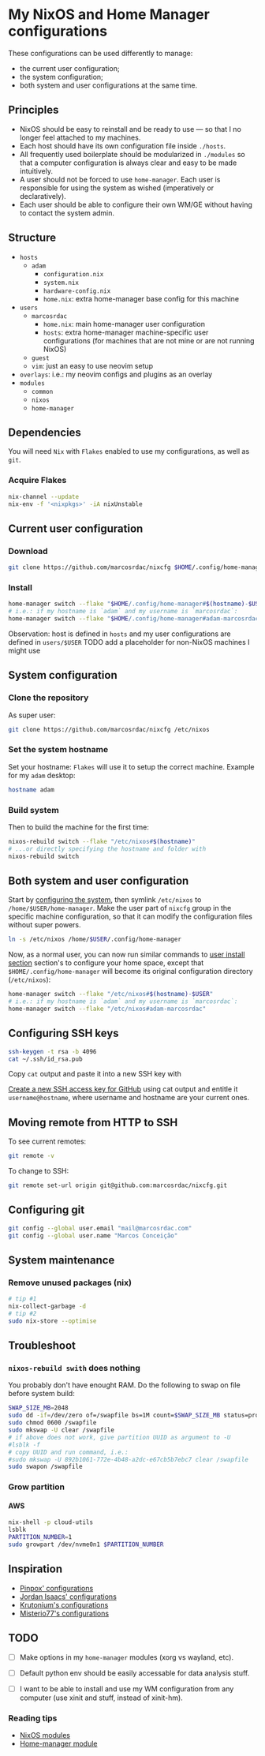 # My NixOS and Home Manager configurations

These configurations can be used differently to manage:

- the current user configuration;
- the system configuration;
- both system and user configurations at the same time.


## Principles

- NixOS should be easy to reinstall and be ready to use — so that I no longer feel attached to my machines.
- Each host should have its own configuration file inside `./hosts`.
- All frequently used boilerplate should be modularized in `./modules` so that a computer configuration is always clear and easy to be made intuitively.
- A user should not be forced to use `home-manager`. Each user is responsible for using the system as wished (imperatively or declaratively).
- Each user should be able to configure their own WM/GE without having to contact the system admin.


## Structure

- `hosts`
  - `adam`
    - `configuration.nix`
    - `system.nix`
    - `hardware-config.nix`
    - `home.nix`: extra home-manager base config for this machine
- `users`
  - `marcosrdac`
    - `home.nix`: main home-manager user configuration
    - `hosts`: extra home-manager machine-specific user configurations (for machines that are not mine or are not running NixOS)
  - `guest`
  - `vim`: just an easy to use neovim setup
- `overlays`: i.e.: my neovim configs and plugins as an overlay
- `modules`
  - `common`
  - `nixos`
  - `home-manager`


## Dependencies

You will need `Nix` with `Flakes` enabled to use my configurations, as well as `git`.


### Acquire Flakes

```sh
nix-channel --update
nix-env -f '<nixpkgs>' -iA nixUnstable
```


<!-- ### Are you a normal user and does not have sudo access? (not fully tested)

Download DavHau's [Nix Portable](https://github.com/DavHau/nix-portable)). It is a `Nix` executable and is `Flakes` enabled by default. -->


## Current user configuration

### Download

```sh
git clone https://github.com/marcosrdac/nixcfg $HOME/.config/home-manager
```


### <a name="user-install"/> Install

```sh
home-manager switch --flake "$HOME/.config/home-manager#$(hostname)-$USER"
# i.e.: if my hostname is `adam` and my username is `marcosrdac`:
home-manager switch --flake "$HOME/.config/home-manager#adam-marcosrdac"
```

Observation: host is defined in `hosts` and my user configurations are defined in `users/$USER`
TODO add a placeholder for non-NixOS machines I might use


## <a name="system-config"/> System configuration

### Clone the repository

As super user:

```sh
git clone https://github.com/marcosrdac/nixcfg /etc/nixos
```

### Set the system hostname

Set your hostname: `Flakes` will use it to setup the correct machine. Example for my `adam` desktop:

```sh
hostname adam
```


### Build system

Then to build the machine for the first time:

```sh
nixos-rebuild switch --flake "/etc/nixos#$(hostname)"
# ...or directly specifying the hostname and folder with
nixos-rebuild switch
```


## Both system and user configuration

Start by [configuring the system](#system-config), then symlink `/etc/nixos` to `/home/$USER/home-manager`. Make the user part of `nixcfg` group in the specific machine configuration, so that it can modify the configuration files without super powers.

```sh
ln -s /etc/nixos /home/$USER/.config/home-manager
```

Now, as a normal user, you can now run similar commands to [user install section](#user-install) section's to configure your home space, except that `$HOME/.config/home-manager` will become its original configuration directory (`/etc/nixos`):

```sh
home-manager switch --flake "/etc/nixos#$(hostname)-$USER"
# i.e.: if my hostname is `adam` and my username is `marcosrdac`:
home-manager switch --flake "/etc/nixos#adam-marcosrdac"
```

## Configuring SSH keys

```sh
ssh-keygen -t rsa -b 4096
cat ~/.ssh/id_rsa.pub
```

Copy `cat` output and paste it into a new SSH key with 

[Create a new SSH access key for GitHub](https://github.com/settings/ssh/new) using cat output and entitle it `username@hostname`, where username and hostname are your current ones.


## Moving remote from HTTP to SSH

To see current remotes:

```sh
git remote -v
```

To change to SSH:

```sh
git remote set-url origin git@github.com:marcosrdac/nixcfg.git
```

## Configuring git

```sh
git config --global user.email "mail@marcosrdac.com"
git config --global user.name "Marcos Conceição"
```

## System maintenance

### Remove unused packages (nix)

```sh
# tip #1
nix-collect-garbage -d
# tip #2
sudo nix-store --optimise
```


## Troubleshoot

### `nixos-rebuild swith` does nothing

You probably don't have enought RAM. Do the following to swap on file before system build:

```sh
SWAP_SIZE_MB=2048
sudo dd -if=/dev/zero of=/swapfile bs=1M count=$SWAP_SIZE_MB status=progress
sudo chmod 0600 /swapfile
sudo mkswap -U clear /swapfile
# if above does not work, give partition UUID as argument to -U
#lsblk -f
# copy UUID and run command, i.e.:
#sudo mkswap -U 892b1061-772e-4b48-a2dc-e67cb5b7ebc7 clear /swapfile
sudo swapon /swapfile
```

### Grow partition

#### AWS

```sh
nix-shell -p cloud-utils
lsblk
PARTITION_NUMBER=1
sudo growpart /dev/nvme0n1 $PARTITION_NUMBER
```


## Inspiration

- [Pinpox' configurations](https://github.com/pinpox/nixos)
- [Jordan Isaacs' configurations](https://github.com/jordanisaacs/dotfiles)
- [Krutonium's configurations](https://github.com/Krutonium/My_Unified_NixOS_Config)
- [Misterio77's configurations](https://github.com/Misterio77/nix-config)


## TODO

- [ ] Make options in my `home-manager` modules (xorg vs wayland, etc).
- [ ] Default python env should be easily accessable for data analysis stuff.
- [ ] I want to be able to install and use my WM configuration from any computer (use xinit and stuff, instead of xinit-hm).


### Reading tips

- [NixOS modules](https://github.com/NixOS/nixpkgs/blob/master/nixos/modules/services/x11/window-managers/i3.nix)
- [Home-manager module](https://github.com/nix-community/home-manager/blob/master/modules/services/window-managers/bspwm/default.nix)
